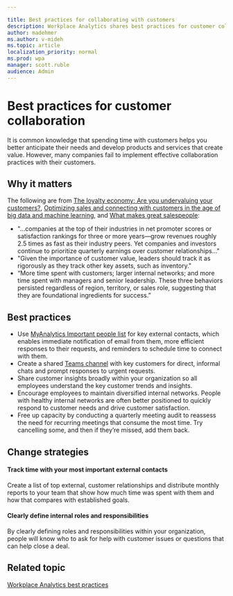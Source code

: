 ```yaml
---

title: Best practices for collaborating with customers
description: Workplace Analytics shares best practices for customer collaboration
author: madehmer
ms.author: v-mideh
ms.topic: article
localization_priority: normal 
ms.prod: wpa
manager: scott.ruble
audience: Admin
---
```


# Best practices for customer collaboration

It is common knowledge that spending time with customers helps you better anticipate their needs and develop products and services that create value. However, many companies fail to implement effective collaboration practices with their customers.

## Why it matters

The following are from [The loyalty economy: Are you undervaluing your customers?](https://insights.office.com/business-performance/the-loyalty-economy-are-you-undervaluing-customers/), [Optimizing sales and connecting with customers in the age of big data and machine learning](https://insights.office.com/sales-excellence/optimizing-sales-workplace-analytics/), and [What makes great salespeople](https://insights.office.com/management-strategy/what-makes-great-salespeople/):

* "...companies at the top of their industries in net promoter scores or satisfaction rankings for three or more years—grow revenues roughly 2.5 times as fast as their industry peers. Yet companies and investors continue to prioritize quarterly earnings over customer relationships..."
* "Given the importance of customer value, leaders should track it as rigorously as they track other key assets, such as inventory."
* “More time spent with customers; larger internal networks; and more time spent with managers and senior leadership. These three behaviors persisted regardless of region, territory, or sales role, suggesting that they are foundational ingredients for success.”

## Best practices

* Use [MyAnalytics Important people list](../myanalytics/use/use-the-insights.md#add-important-people) for key external contacts, which enables immediate notification of email from them, more efficient responses to their requests, and reminders to schedule time to connect with them.
* Create a shared [Teams channel](/microsoftteams/teams-channels-overview) with key customers for direct, informal chats and prompt responses to urgent requests.
* Share customer insights broadly within your organization so all employees understand the key customer trends and insights.
* Encourage employees to maintain diversified internal networks. People with healthy internal networks are often better positioned to quickly respond to customer needs and drive customer satisfaction.
* Free up capacity by conducting a quarterly meeting audit to reassess the need for recurring meetings that consume the most time. Try cancelling some, and then if they’re missed, add them back.

## Change strategies

#### Track time with your most important external contacts

Create a list of top external, customer relationships and distribute monthly reports to your team that show how much time was spent with them and how that compares with established goals.

#### Clearly define internal roles and responsibilities

By clearly defining roles and responsibilities within your organization, people will know who to ask for help with customer issues or questions that can help close a deal.

## Related topic

[Workplace Analytics best practices](gm-best-practices.md)